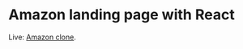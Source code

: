 # Amazon landing page with React

Live: [Amazon clone]( https://prathu9.github.io/amazon-clone-react/).
